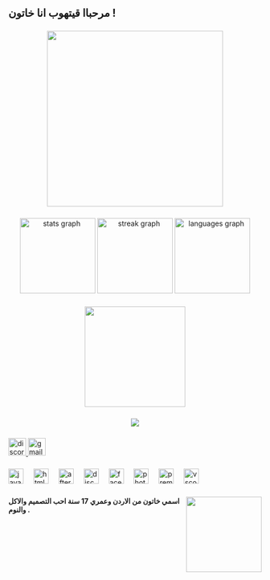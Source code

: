 <h2 align="left">مرحباا قيتهوب انا خاتون !</h2>

###

<div align="center">
  <img height="350" src="https://cdn.discordapp.com/attachments/1171509941534732431/1348388311747526706/bc9b42c837e14832.png?ex=67cf47f9&is=67cdf679&hm=8615df8790f6e66ff653cbadc030295b8183b573f448072b9327ec521fd58139&"  />
</div>

###

<div align="center">
  <img src="https://github-readme-stats.vercel.app/api?username=khaton1&hide_title=false&hide_rank=false&show_icons=true&include_all_commits=true&count_private=true&disable_animations=false&theme=aura&locale=en&hide_border=false" height="150" alt="stats graph"  />
  <img src="https://streak-stats.demolab.com?user=khaton1&locale=en&mode=daily&theme=aura&hide_border=false&border_radius=5" height="150" alt="streak graph"  />
  <img src="https://github-readme-stats.vercel.app/api/top-langs?username=khaton1&locale=en&hide_title=false&layout=compact&card_width=320&langs_count=5&theme=aura&hide_border=false&custom_title=Vision%20Art%20Studio%20%C2%A9" height="150" alt="languages graph"  />
</div>

###

<div align="center">
  <img height="200" src="https://cdn.discordapp.com/attachments/1171509941534732431/1348388661099626586/b6bd4a81369e7eae.png?ex=67cf484c&is=67cdf6cc&hm=58a832d78e5176c3ad24c81ee0867e0be95c6af73a17eb2b8e5ffe80cd8d71c3&"  />
</div>

###

<div align="center">
  <img src="https://profile-counter.glitch.me/khaton1/count.svg?"  />
</div>

###

<div align="left">
  <a href="https://discord.gg/vas" target="_blank">
    <img src="https://img.shields.io/static/v1?message=Discord&logo=discord&label=&color=7289DA&logoColor=white&labelColor=&style=for-the-badge" height="35" alt="discord logo"  />
  </a>
  <a href="maybekhaton@gmail.com" target="_blank">
    <img src="https://img.shields.io/static/v1?message=maybekhaton@gmail.com&logo=gmail&label=&color=D14836&logoColor=white&labelColor=&style=for-the-badge" height="35" alt="gmail logo"  />
  </a>
</div>

###

<div align="left">
</div>

###

<div align="left">
  <img src="https://cdn.jsdelivr.net/gh/devicons/devicon/icons/javascript/javascript-original.svg" height="30" alt="javascript logo"  />
  <img width="12" />
  <img src="https://cdn.jsdelivr.net/gh/devicons/devicon/icons/html5/html5-original.svg" height="30" alt="html5 logo"  />
  <img width="12" />
  <img src="https://cdn.jsdelivr.net/gh/devicons/devicon/icons/aftereffects/aftereffects-original.svg" height="30" alt="aftereffects logo"  />
  <img width="12" />
  <img src="https://cdn.jsdelivr.net/gh/devicons/devicon/icons/discordjs/discordjs-original.svg" height="30" alt="discordjs logo"  />
  <img width="12" />
  <img src="https://cdn.jsdelivr.net/gh/devicons/devicon/icons/facebook/facebook-original.svg" height="30" alt="facebook logo"  />
  <img width="12" />
  <img src="https://cdn.jsdelivr.net/gh/devicons/devicon/icons/photoshop/photoshop-plain.svg" height="30" alt="photoshop logo"  />
  <img width="12" />
  <img src="https://cdn.jsdelivr.net/gh/devicons/devicon/icons/premierepro/premierepro-original.svg" height="30" alt="premierepro logo"  />
  <img width="12" />
  <img src="https://cdn.jsdelivr.net/gh/devicons/devicon/icons/vscode/vscode-original.svg" height="30" alt="vscode logo"  />
</div>

###

<img align="right" height="150" src="https://cdn.discordapp.com/avatars/581617415444627477/4c953f4ec1c6546454b3f3ac7aa3b0a8.webp?size=4096"  />

###

<h4 align="left">اسمي خاتون من الاردن وعمري 17 سنة احب التصميم والاكل والنوم .</h4>

###

<br clear="both">

###
